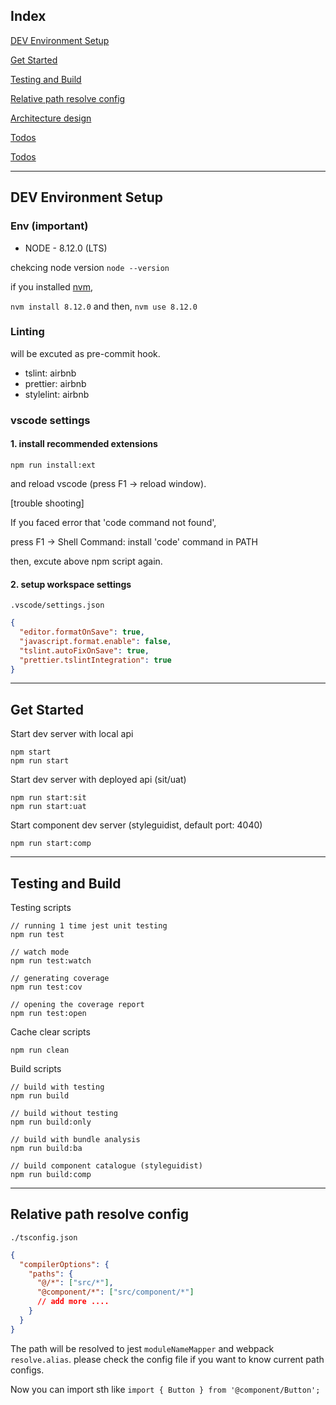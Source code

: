 ## Index

[DEV Environment Setup](#dev-environment-setup)

[Get Started](#get-started)

[Testing and Build](#testing-and-build)

[Relative path resolve config](#relative-path-resolve-config)

[Architecture design](#architecture-design)

[Todos](#todos)

[Todos](#todos)

---

## DEV Environment Setup

### Env (important)

- NODE - 8.12.0 (LTS)

chekcing node version `node --version`

if you installed [nvm](https://github.com/creationix/nvm),

`nvm install 8.12.0` and then, `nvm use 8.12.0`

### Linting

will be excuted as pre-commit hook.

- tslint: airbnb
- prettier: airbnb
- stylelint: airbnb

### vscode settings

#### 1. install recommended extensions

`npm run install:ext`

and reload vscode (press F1 -> reload window).

[trouble shooting]

If you faced error that 'code command not found',

press F1 -> Shell Command: install 'code' command in PATH

then, excute above npm script again.

#### 2. setup workspace settings

`.vscode/settings.json`

```json
{
  "editor.formatOnSave": true,
  "javascript.format.enable": false,
  "tslint.autoFixOnSave": true,
  "prettier.tslintIntegration": true
}
```

---

## Get Started

Start dev server with local api

```
npm start
npm run start
```

Start dev server with deployed api (sit/uat)

```
npm run start:sit
npm run start:uat
```

Start component dev server (styleguidist, default port: 4040)

```
npm run start:comp
```

---

## Testing and Build

Testing scripts

```
// running 1 time jest unit testing
npm run test

// watch mode
npm run test:watch

// generating coverage
npm run test:cov

// opening the coverage report
npm run test:open
```

Cache clear scripts

```
npm run clean
```

Build scripts

```
// build with testing
npm run build

// build without testing
npm run build:only

// build with bundle analysis
npm run build:ba

// build component catalogue (styleguidist)
npm run build:comp
```

---

## Relative path resolve config

`./tsconfig.json`

```json
{
  "compilerOptions": {
    "paths": {
      "@/*": ["src/*"],
      "@component/*": ["src/component/*"]
      // add more ....
    }
  }
}
```

The path will be resolved to jest `moduleNameMapper` and webpack `resolve.alias`. please check the config file if you want to know current path configs.

Now you can import sth like `import { Button } from '@component/Button';`
